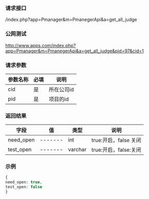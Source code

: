 ### **请求接口**
/index.php?app=Pmanager&m=PmanegerApi&a=get_all_judge
### **公网测试**
http://www.apps.com/index.php?app=Pmanager&m=PmanegerApi&a=get_all_judge&pid=97&cid=1
### **请求参数**

| 参数名称  |必填|     说明      |
|------|-----|------|
| cid     | 是 |   所在公司id   |
| pid| 是 |  项目的id   |



### **返回结果**
|字段        |值          |类型    |说明        |
| ---------  |--------    |-------- |--------  |
|need_open|-------   |int    |true:开启，false 关闭   |
|test_open| -------     |varchar  |true:开启，false:关闭  |


### **示例**
````php
{
need_open: true,
test_open: false
}